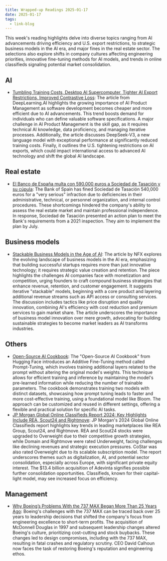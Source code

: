 ```yaml
---
title: Wrapped-up Readings 2025-01-17
date: 2025-01-17
tags:
  - link-blog
---
```


This week's reading highlights delve into diverse topics ranging from AI advancements driving efficiency and U.S. export restrictions, to strategic business models in the AI era, and major fines in the real estate sector. The selections also explore shifts in company cultures affecting engineering priorities, innovative fine-tuning methods for AI models, and trends in online classifieds signaling potential market consolidation.

## AI

- [Tumbling Training Costs, Desktop AI Supercomputer, Tighter AI Export Restrictions, Improved Contrastive Loss](#): The article from DeepLearning.AI highlights the growing importance of AI Product Management as software development becomes cheaper and more efficient due to AI advancements. This trend boosts demand for individuals who can define valuable software specifications. A major challenge in AI Product Management is the skill gap, as it requires technical AI knowledge, data proficiency, and managing iterative processes. Additionally, the article discusses DeepSeek-V3, a new language model with exceptional performance at significantly reduced training costs. Finally, it outlines the U.S. tightening restrictions on AI exports, which could impact international access to advanced AI technology and shift the global AI landscape.

## Real estate

- [El Banco de España multa con 590.000 euros a Sociedad de Tasación y su cúpula](https://www.idealista.com/news/inmobiliario/empresas/2025/01/10/827155-el-banco-de-espana-multa-con-540-000-euros-a-sociedad-de-tasacion-y-su-cupula): The Bank of Spain has fined Sociedad de Tasación 540,000 euros for a "very serious" infraction due to deficiencies in their administrative, technical, or personnel organization, and internal control procedures. These shortcomings hindered the company's ability to assess the real estate market and maintain professional independence. In response, Sociedad de Tasación presented an action plan to meet the Bank's requirements from a 2021 inspection. They aim to implement the plan by July.

## Business models

- [Stackable Business Models in the Age of AI](https://www.nfx.com/post/stackable-business-models?utm_campaign=NFX%20Newsletter&utm_medium=email&_hsenc=p2ANqtz-_TWtKmuGxu36mC6DVfHfUUbvc0LFUSgDyFA1OcuFc4ljarq2WdPxtixP-7OODY3gBT5KIl1on3zR3BNYgsmE8UCWY49w&_hsmi=341783199&utm_content=341783199&utm_source=hs_email): The article by NFX explores the evolving landscape of business models in the AI era, emphasizing that building successful startups requires more than just innovative technology; it requires strategic value creation and retention. The piece highlights the challenges AI companies face with monetization and competition, urging founders to craft compound business strategies that enhance revenue, retention, and customer engagement. It suggests iterative "stackable" models, beginning with a core product and layering additional revenue streams such as API access or consulting services. The discussion includes tactics like price disruption and quality innovation, combining AI's efficiency with cost reduction and premium services to gain market share. The article underscores the importance of business model innovation over mere growth, advocating for building sustainable strategies to become market leaders as AI transforms industries.

## Others

- [Open-Source AI Cookbook](https://huggingface.co/learn/cookbook/prompt_tuning_peft): The "Open-Source AI Cookbook" from Hugging Face introduces an Additive Fine-Tuning method called Prompt-Tuning, which involves training additional layers related to the prompt without altering the original model's weights. This technique allows for efficient training and inference by maintaining the model's pre-learned information while reducing the number of trainable parameters. The cookbook demonstrates training two models with distinct datasets, showcasing how prompt tuning leads to faster and more cost-effective training, using a foundational model like Bloom. The approach can be customized and reused in different settings, offering a flexible and practical solution for specific AI tasks.
- [JP Morgan Global Online Classifieds Report 2024: Key Highlights Include REA, Scout24 and Rightmove](https://www.onlinemarketplaces.com/articles/jp-morgan-global-online-classifieds-report-2024-key-takeaways/): JP Morgan's 2024 Global Online Classifieds report highlights key trends in leading marketplaces like REA Group, Scout24, and Rightmove. REA and Scout24 stocks were upgraded to Overweight due to their competitive growth strategies, while Domain and Rightmove were rated Underweight, facing challenges like declining revenues and strategic execution pressures. CoStar was also rated Overweight due to its scalable subscription model. The report underscores themes such as digitalization, AI, and potential sector consolidation, especially across Europe, with significant private equity interest. The $13.4 billion acquisition of Adevinta signifies possible further consolidation opportunities. Classifieds, known for their capital-light model, may see increased focus on efficiency.

## Management

- [Why Boeing’s Problems With the 737 MAX Began More Than 25 Years Ago](https://www.library.hbs.edu/working-knowledge/why-boeings-problems-with-737-max-began-more-than-25-years-ago): Boeing's challenges with the 737 MAX can be traced back over 25 years to leadership decisions that shifted the company's focus from engineering excellence to short-term profits. The acquisition of McDonnell Douglas in 1997 and subsequent leadership changes altered Boeing's culture, prioritizing cost-cutting and stock buybacks. These changes led to design compromises, including with the 737 MAX, resulting in fatal crashes and regulatory scrutiny. CEO David Calhoun now faces the task of restoring Boeing's reputation and engineering ethos.

